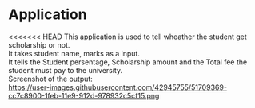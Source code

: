 # Application
<<<<<<< HEAD
This application is used to tell wheather the student get scholarship or not.<br> 
It takes student name, marks as a input.<br>
It tells the Student persentage, Scholarship amount and the Total fee the student must pay to the university.<br>
Screenshot of the output:<br>
https://user-images.githubusercontent.com/42945755/51709369-cc7c8900-1feb-11e9-912d-978932c5cf15.png

